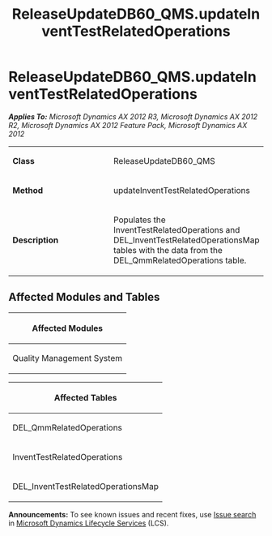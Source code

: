 ﻿---
title: ReleaseUpdateDB60_QMS.updateInventTestRelatedOperations
TOCTitle: ReleaseUpdateDB60_QMS.updateInventTestRelatedOperations
ms:assetid: 6a6d59f8-0d3b-ef35-a090-5889b7f474e5
ms:mtpsurl: https://msdn.microsoft.com/en-us/library/JJ685674(v=AX.60)
ms:contentKeyID: 49708875
ms.date: 05/18/2015
mtps_version: v=AX.60
---

# ReleaseUpdateDB60\_QMS.updateInventTestRelatedOperations 


_**Applies To:** Microsoft Dynamics AX 2012 R3, Microsoft Dynamics AX 2012 R2, Microsoft Dynamics AX 2012 Feature Pack, Microsoft Dynamics AX 2012_

<table>
<colgroup>
<col style="width: 50%" />
<col style="width: 50%" />
</colgroup>
<tbody>
<tr class="odd">
<td><p><strong>Class</strong></p></td>
<td><p>ReleaseUpdateDB60_QMS</p></td>
</tr>
<tr class="even">
<td><p><strong>Method</strong></p></td>
<td><p>updateInventTestRelatedOperations</p></td>
</tr>
<tr class="odd">
<td><p><strong>Description</strong></p></td>
<td><p>Populates the InventTestRelatedOperations and DEL_InventTestRelatedOperationsMap tables with the data from the DEL_QmmRelatedOperations table.</p></td>
</tr>
</tbody>
</table>


## Affected Modules and Tables

<table>
<colgroup>
<col style="width: 100%" />
</colgroup>
<thead>
<tr class="header">
<th><p>Affected Modules</p></th>
</tr>
</thead>
<tbody>
<tr class="odd">
<td><p>Quality Management System</p></td>
</tr>
</tbody>
</table>


<table>
<colgroup>
<col style="width: 100%" />
</colgroup>
<thead>
<tr class="header">
<th><p>Affected Tables</p></th>
</tr>
</thead>
<tbody>
<tr class="odd">
<td><p>DEL_QmmRelatedOperations</p></td>
</tr>
<tr class="even">
<td><p>InventTestRelatedOperations</p></td>
</tr>
<tr class="odd">
<td><p>DEL_InventTestRelatedOperationsMap</p></td>
</tr>
</tbody>
</table>

  
**Announcements:** To see known issues and recent fixes, use [Issue search](http://go.microsoft.com/fwlink/?linkid=389258) in [Microsoft Dynamics Lifecycle Services](http://go.microsoft.com/fwlink/?linkid=306505) (LCS).

